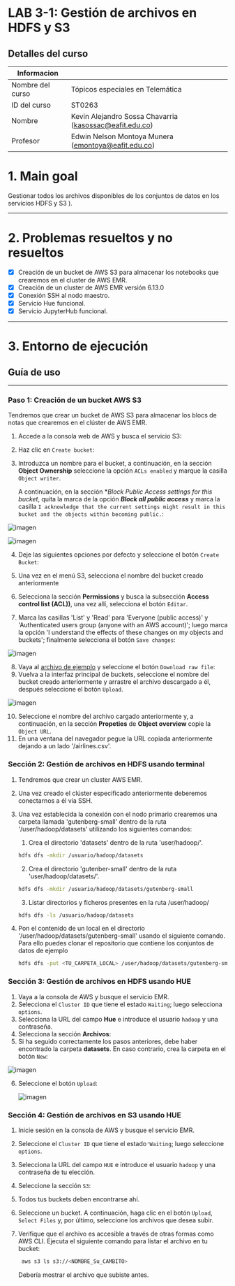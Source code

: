 # LAB 3-1: Gestión de archivos en HDFS y S3

## Detalles del curso

| Informacion |  |
| --- | --- |
| Nombre del curso | Tópicos especiales en Telemática |
| ID del curso | ST0263 |
| Nombre | Kevin Alejandro Sossa Chavarria (kasossac@eafit.edu.co) |
| Profesor | Edwin Nelson Montoya Munera (emontoya@eafit.edu.co) |

# 1. Main goal

Gestionar todos los archivos disponibles de los conjuntos de datos en los servicios HDFS y S3 ).

---

# 2. Problemas resueltos y no resueltos

- [x] Creación de un bucket de AWS S3 para almacenar los notebooks que crearemos en el cluster de AWS EMR.
- [x] Creación de un cluster de AWS EMR versión 6.13.0
- [x] Conexión SSH al nodo maestro.
- [x] Servicio Hue funcional.
- [x] Servicio JupyterHub funcional.

---
# 3. Entorno de ejecución

## Guía de uso
---

### Paso 1: Creación de un bucket AWS S3

Tendremos que crear un bucket de AWS S3 para almacenar los blocs de notas que crearemos en el clúster de AWS EMR.

1. Accede a la consola web de AWS y busca el servicio S3:
  
2. Haz clic en `Create bucket`:

3. Introduzca un nombre para el bucket, a continuación, en la sección **Object Ownership** seleccione la opción `ACLs enabled` y marque la casilla `Object writer`.

   A continuación, en la sección **Block Public Access settings for this bucket*, quita la marca de la opción ***Block all public access*** y marca la casilla `I acknowledge that the current settings might result in this bucket and the objects within becoming public.`:

![imagen](https://github.com/MrSossa/kasossac-st0263/assets/83780739/90b5a424-994f-4e60-b04f-9919c5e164dc)

![imagen](https://github.com/MrSossa/kasossac-st0263/assets/83780739/f03501e3-3452-44ac-a0e7-14735d71ef0c)

4. Deje las siguientes opciones por defecto y seleccione el botón `Create Bucket`:

5. Una vez en el menú S3, selecciona el nombre del bucket creado anteriormente

6. Selecciona la sección **Permissions** y busca la subsección **Access control list (ACL))**, una vez allí, selecciona el botón `Editar`.

7. Marca las casillas 'List' y 'Read' para 'Everyone (public access)' y 'Authenticated users group (anyone with an AWS account)'; luego marca la opción 'I understand the effects of these changes on my objects and buckets'; finalmente selecciona el botón `Save changes`:

![imagen](https://github.com/MrSossa/kasossac-st0263/assets/83780739/0c4d8c01-17c9-4ae8-8c85-a29ea244d8dd)

8. Vaya al [archivo de ejemplo](https://github.com/st0263eafit/st0263-232/blob/main/bigdata/datasets/airlines.csv) y seleccione el botón `Download raw file`:
9. Vuelva a la interfaz principal de buckets, seleccione el nombre del bucket creado anteriormente y arrastre el archivo descargado a él, después seleccione el botón `Upload`.

![imagen](https://github.com/MrSossa/kasossac-st0263/assets/83780739/f25c3c40-c2c3-44f1-9fe1-063395130e09)


10. Seleccione el nombre del archivo cargado anteriormente y, a continuación, en la sección **Propeties** de ****Object overview**** copie la `Object URL`.
11. En una ventana del navegador pegue la URL copiada anteriormente dejando a un lado '/airlines.csv'.

### Sección 2: Gestión de archivos en HDFS usando terminal

1. Tendremos que crear un cluster AWS EMR.
2. Una vez creado el clúster especificado anteriormente deberemos conectarnos a él vía SSH.
3. Una vez establecida la conexión con el nodo primario crearemos una carpeta llamada 'gutenberg-small' dentro de la ruta '/user/hadoop/datasets' utilizando los siguientes comandos:
    1. Crea el directorio 'datasets' dentro de la ruta 'user/hadoop/'.
   
    ```bash
    hdfs dfs -mkdir /usuario/hadoop/datasets
    ```

    2. Crea el directorio 'gutenber-small' dentro de la ruta 'user/hadoop/datasets/'.
   
    ```bash
    hdfs dfs -mkdir /usuario/hadoop/datasets/gutenberg-small
    ```

    3. Listar directorios y ficheros presentes en la ruta /user/hadoop/
   
    ```bash
    hdfs dfs -ls /usuario/hadoop/datasets
    ```
4. Pon el contenido de un local en el directorio '/user/hadoop/datasets/gutenberg-small' usando el siguiente comando. Para ello puedes clonar el repositorio que contiene los conjuntos de datos de ejemplo
    
    ```bash
    hdfs dfs -put <TU_CARPETA_LOCAL> /user/hadoop/datasets/gutenberg-small/
    ```
    
### Sección 3: Gestión de archivos en HDFS usando HUE

1. Vaya a la consola de AWS y busque el servicio EMR.
2. Selecciona el `Cluster ID` que tiene el estado `Waiting`; luego selecciona `options`.
3. Selecciona la URL del campo **Hue** e introduce el usuario `hadoop` y una contraseña.
4. Selecciona la sección **Archivos**:
5. Si ha seguido correctamente los pasos anteriores, debe haber encontrado la carpeta **datasets**. En caso contrario, crea la carpeta en el botón `New`:

![imagen](https://github.com/MrSossa/kasossac-st0263/assets/83780739/56b25243-7725-46a2-8898-d2aeaa2f047f)


6. Seleccione el botón `Upload`:

   ![imagen](https://github.com/MrSossa/kasossac-st0263/assets/83780739/95db96b0-53ec-4ff9-a29c-6c8767f5238f)

### Sección 4: Gestión de archivos en S3 usando HUE

1. Inicie sesión en la consola de AWS y busque el servicio EMR.
2. Seleccione el `Cluster ID` que tiene el estado`'Waiting`; luego seleccione `options`.
3. Selecciona la URL del campo `HUE` e introduce el usuario `hadoop` y una contraseña de tu elección.
4. Seleccione la sección `S3`:
5. Todos tus buckets deben encontrarse ahí.
6. Seleccione un bucket. A continuación, haga clic en el botón `Upload`, `Select Files` y, por último, seleccione los archivos que desea subir.
7. Verifique que el archivo es accesible a través de otras formas como AWS CLI. Ejecuta el siguiente comando para listar el archivo en tu bucket:

   ```bash
    aws s3 ls s3://<NOMBRE_Su_CAMBITO>
    ```

    Debería mostrar el archivo que subiste antes.
